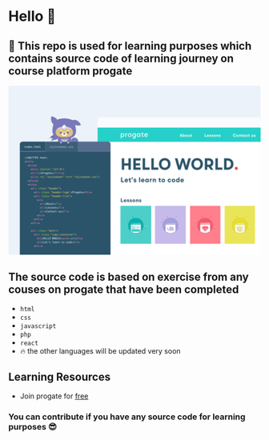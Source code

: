 # Hello 👋
## 🚀 This repo is used for learning purposes which contains source code of learning journey on course platform progate <br>
<p align="center"><img src="https://github.com/daniasilvani/learning-purposes/blob/master/header.svg"></p>

## The source code is based on exercise from any couses on progate that have been completed 
- `html` 
- `css`
- `javascript` 
- `php` 
- `react`
- 🔥 the other languages will be updated very soon

## Learning Resources
* Join progate for [free](http://progate.com)

### You can contribute if you have any source code for learning purposes 😎

